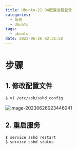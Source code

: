 ```yaml
---
title: Ubuntu-22.04配置远程登录
categories:
  - 系统
  - Ubuntu
tags:
  - ubuntu
date: 2023-06-26 02:31:58
---
```


# 步骤

## 1. 修改配置文件

```bash
$ vi /etc/ssh/sshd_config
```

![image-20230626023446041](http://cdn.myshenle.top/images/202306260234098.png)

## 2. 重启服务

```bash
$ service sshd restart
$ service sshd status
```

